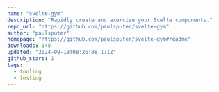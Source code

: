 ```yaml
---
name: "svelte-gym"
description: "Rapidly create and exercise your Svelte components."
repo_url: "https://github.com/paulsputer/svelte-gym"
author: "paulsputer"
homepage: "https://github.com/paulsputer/svelte-gym#readme"
downloads: 148
updated: "2024-09-18T08:26:08.171Z"
github_stars: 1
tags: 
  - tooling
  - testing
---
```

